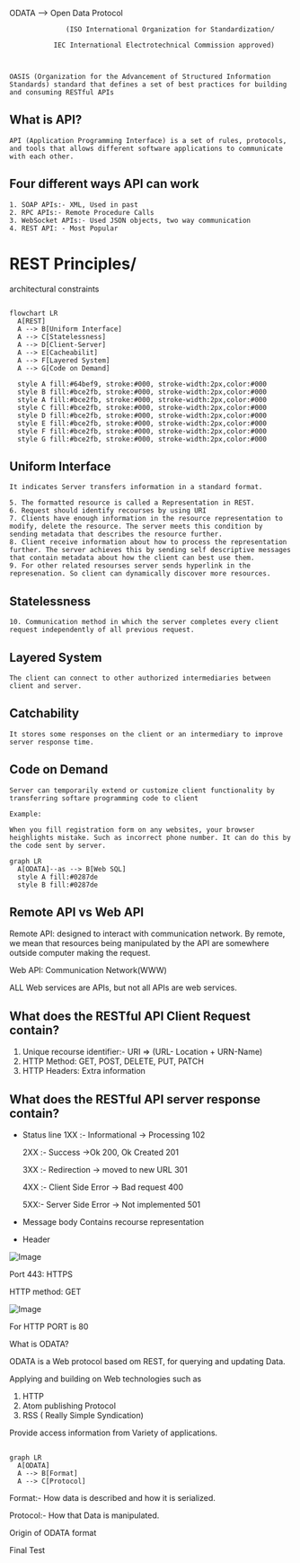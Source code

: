 



ODATA —> Open Data Protocol 

                  (ISO International Organization for Standardization/

               IEC International Electrotechnical Commission approved)

    

    OASIS (Organization for the Advancement of Structured Information Standards) standard that defines a set of best practices for building and consuming RESTful APIs

     

## What is API?

    API (Application Programming Interface) is a set of rules, protocols, and tools that allows different software applications to communicate with each other.

## Four different ways API can work

    1. SOAP APIs:- XML, Used in past
    2. RPC APIs:- Remote Procedure Calls
    3. WebSocket APIs:- Used JSON objects, two way communication
    4. REST API: - Most Popular
    

# REST Principles/ 
architectural constraints

    

```mermaid

flowchart LR
  A[REST]
  A --> B[Uniform Interface]
  A --> C[Statelessness]
  A --> D[Client-Server]
  A --> E[Cacheabilit]
  A --> F[Layered System]
  A --> G[Code on Demand]
  
  style A fill:#64bef9, stroke:#000, stroke-width:2px,color:#000
  style B fill:#bce2fb, stroke:#000, stroke-width:2px,color:#000
  style A fill:#bce2fb, stroke:#000, stroke-width:2px,color:#000
  style C fill:#bce2fb, stroke:#000, stroke-width:2px,color:#000
  style D fill:#bce2fb, stroke:#000, stroke-width:2px,color:#000
  style E fill:#bce2fb, stroke:#000, stroke-width:2px,color:#000
  style F fill:#bce2fb, stroke:#000, stroke-width:2px,color:#000
  style G fill:#bce2fb, stroke:#000, stroke-width:2px,color:#000

```

## Uniform Interface

    It indicates Server transfers information in a standard format.

    5. The formatted resource is called a Representation in REST.
    6. Request should identify recourses by using URI
    7. Clients have enough information in the resource representation to modify, delete the resource. The server meets this condition by sending metadata that describes the resource further. 
    8. Client receive information about how to process the representation further. The server achieves this by sending self descriptive messages that contain metadata about how the client can best use them.
    9. For other related resourses server sends hyperlink in the represenation. So client can dynamically discover more resources.
    

## Statelessness

    

    10. Communication method in which the server completes every client request independently of all previous request.
## Layered System

    

    The client can connect to other authorized intermediaries between client and server.

## Catchability

    It stores some responses on the client or an intermediary to improve server response time.

## Code on Demand

    Server can temporarily extend or customize client functionality by transferring softare programming code to client

    Example:

    When you fill registration form on any websites, your browser heighlights mistake. Such as incorrect phone number. It can do this by the code sent by server. 

    

    

    



```mermaid
graph LR
  A[ODATA]--as --> B[Web SQL]
  style A fill:#0287de
  style B fill:#0287de
```





## Remote API vs Web API

Remote API: designed to interact with communication network. By remote, we mean that resources being manipulated by the API are somewhere outside computer making the request.



Web API: Communication Network(WWW)

ALL Web services are APIs, but not all APIs are web services.

## What does the RESTful API Client Request contain?

1. Unique recourse identifier:- URI ⇒ (URL- Location + URN-Name)
1. HTTP Method: GET, POST, DELETE, PUT, PATCH
1. HTTP Headers: Extra information


## What does the RESTful API server response contain?



- Status  line 
  1XX :- Informational → Processing 102

  2XX :- Success →Ok 200, Ok Created 201

  3XX :- Redirection → moved to new URL 301

  4XX :- Client Side Error → Bad request 400

  5XX:- Server Side Error → Not implemented 501



- Message body
  Contains recourse representation

-  Header


![Image](https://prod-files-secure.s3.us-west-2.amazonaws.com/957548da-634d-4c7f-b0aa-dd4d7a9da4c5/de3257b0-99da-4a97-9108-71d731170890/image.png?X-Amz-Algorithm=AWS4-HMAC-SHA256&X-Amz-Content-Sha256=UNSIGNED-PAYLOAD&X-Amz-Credential=ASIAZI2LB466WNC77POK%2F20251101%2Fus-west-2%2Fs3%2Faws4_request&X-Amz-Date=20251101T122744Z&X-Amz-Expires=3600&X-Amz-Security-Token=IQoJb3JpZ2luX2VjEGAaCXVzLXdlc3QtMiJIMEYCIQD8qn4X%2BgxkCE2OAduiQV43x5HYSn80%2B21pge4BeFLNWAIhAKxiLM%2FVyB3xQg1ks8K95q3Ho8e3YksufdKyFTr0LAQnKv8DCCgQABoMNjM3NDIzMTgzODA1IgwUPKsLKyimeOw9gdcq3AMh%2BmvI7I2%2FBhivByskobWfg65EAM%2Fhbm6Bz9ml7MjtoWNXWiDhbU4AhnwPVXROEm3lh3Jk9PihR8pyyn5Ql9vbpf2as5i37o5xuIZAwPQWDYIlUogCIrhLGnzsHNxtOxsyMKxSXwBsEXgOkCOlMIDPM%2BBcXNuNjENuxxVSoyYwo8f%2Bn6gCLQ4fjdu%2Bu71HC8tgcN8y%2FvwqrCfN%2FspRtFBXPjeRBmucu8nyLaiOhERwOIE20tcgmgWm%2Bytp2dCHCIRk%2F4gl8WiTxcqYTX1QCR0gE%2F5nW%2FACV%2BJg%2FyZ7qY0tAkFh8VVZq%2B8JcLTUJNgvZENiWe2yAxa8Bc%2BvjgwshzTCeA8YNEhNlvfNAu25icwYN2R3CE83Vy1Ahj0RKQQhsjK7DYkYZ%2FwdXaQDBlc8R9of%2Fnl7yVWb232EERFb2%2FUihoyf%2B4mda1lSGeOpKVeSNBP7CJDY9Yn1O%2FABRVQeWO%2FSyTEfIr7u2bbKfcTRh6V9xl2Vq91Wq3tYpBo9Ap0cze424HD%2F6fB3q9S923YBtrQ0XHNK9Wlm5gpvwDiM6Ve1Dmj%2FHYXxYRTfpzeR09Y8D6KG8tlXPMXO3lMjTlTWzP9gOoGFc1SyWVTe7kmOOjnpCfP50o4WPwM4CMRV8jCg6JbIBjqkAdqK5Wlc1TT3rrxFzeUZqLZ7Z6b9OAnsoNTkdRj6R2SNP10SnBtWC7NxXlq%2Buc3e%2FtxvVwoK%2FymTLI4RwV0t42leapO27p3JIeijWBYJjfKiUCLFurepusIRNmOGmK5WxfxBH7sSh4wTqN%2BXCWGBFFUkMPbZNqarsdXGXh5SGqN75dwufAaI8nA2ruNRgmiB2dxZkIIWtPA5732bw48dSplIfc4I&X-Amz-Signature=779128025ea7ddb17cf52e4859279322a387b564359c9a2c9bb13c06e9d6edf5&X-Amz-SignedHeaders=host&x-amz-checksum-mode=ENABLED&x-id=GetObject)



Port 443: HTTPS

HTTP method: GET



![Image](https://prod-files-secure.s3.us-west-2.amazonaws.com/957548da-634d-4c7f-b0aa-dd4d7a9da4c5/dc56f68d-8daf-4b31-bc04-5bd2547ffac9/image.png?X-Amz-Algorithm=AWS4-HMAC-SHA256&X-Amz-Content-Sha256=UNSIGNED-PAYLOAD&X-Amz-Credential=ASIAZI2LB466WNC77POK%2F20251101%2Fus-west-2%2Fs3%2Faws4_request&X-Amz-Date=20251101T122744Z&X-Amz-Expires=3600&X-Amz-Security-Token=IQoJb3JpZ2luX2VjEGAaCXVzLXdlc3QtMiJIMEYCIQD8qn4X%2BgxkCE2OAduiQV43x5HYSn80%2B21pge4BeFLNWAIhAKxiLM%2FVyB3xQg1ks8K95q3Ho8e3YksufdKyFTr0LAQnKv8DCCgQABoMNjM3NDIzMTgzODA1IgwUPKsLKyimeOw9gdcq3AMh%2BmvI7I2%2FBhivByskobWfg65EAM%2Fhbm6Bz9ml7MjtoWNXWiDhbU4AhnwPVXROEm3lh3Jk9PihR8pyyn5Ql9vbpf2as5i37o5xuIZAwPQWDYIlUogCIrhLGnzsHNxtOxsyMKxSXwBsEXgOkCOlMIDPM%2BBcXNuNjENuxxVSoyYwo8f%2Bn6gCLQ4fjdu%2Bu71HC8tgcN8y%2FvwqrCfN%2FspRtFBXPjeRBmucu8nyLaiOhERwOIE20tcgmgWm%2Bytp2dCHCIRk%2F4gl8WiTxcqYTX1QCR0gE%2F5nW%2FACV%2BJg%2FyZ7qY0tAkFh8VVZq%2B8JcLTUJNgvZENiWe2yAxa8Bc%2BvjgwshzTCeA8YNEhNlvfNAu25icwYN2R3CE83Vy1Ahj0RKQQhsjK7DYkYZ%2FwdXaQDBlc8R9of%2Fnl7yVWb232EERFb2%2FUihoyf%2B4mda1lSGeOpKVeSNBP7CJDY9Yn1O%2FABRVQeWO%2FSyTEfIr7u2bbKfcTRh6V9xl2Vq91Wq3tYpBo9Ap0cze424HD%2F6fB3q9S923YBtrQ0XHNK9Wlm5gpvwDiM6Ve1Dmj%2FHYXxYRTfpzeR09Y8D6KG8tlXPMXO3lMjTlTWzP9gOoGFc1SyWVTe7kmOOjnpCfP50o4WPwM4CMRV8jCg6JbIBjqkAdqK5Wlc1TT3rrxFzeUZqLZ7Z6b9OAnsoNTkdRj6R2SNP10SnBtWC7NxXlq%2Buc3e%2FtxvVwoK%2FymTLI4RwV0t42leapO27p3JIeijWBYJjfKiUCLFurepusIRNmOGmK5WxfxBH7sSh4wTqN%2BXCWGBFFUkMPbZNqarsdXGXh5SGqN75dwufAaI8nA2ruNRgmiB2dxZkIIWtPA5732bw48dSplIfc4I&X-Amz-Signature=2e7deeabeaf096ae5a8b922c9de0a9296ee344ab0fc777302978e3f1e5858584&X-Amz-SignedHeaders=host&x-amz-checksum-mode=ENABLED&x-id=GetObject)





For HTTP PORT is 80



What is ODATA?

  ODATA is a Web protocol based om REST, for querying and updating Data.

Applying and building on Web technologies such as

  1. HTTP
  2. Atom publishing Protocol
  3. RSS ( Really Simple Syndication) 


Provide access information from Variety of applications.



## 

```mermaid
graph LR
  A[ODATA]
  A --> B[Format]
  A --> C[Protocol]
```

Format:- How data is described and how it is serialized.

Protocol:- How that Data is manipulated.



Origin of ODATA format





Final Test







